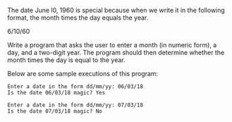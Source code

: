 The date June l0, 1960 is special because when we write it in the following format, the month times the day equals the year.

6/10/60

Write a program that asks the user to enter a month (in numeric form), a day, and a two-digit year. The program should then determine whether the month times the day is equal to the year.

Below are some sample executions of this program:

```text
Enter a date in the form dd/mm/yy: 06/03/18
Is the date 06/03/18 magic? Yes
```

```text
Enter a date in the form dd/mm/yy: 07/03/18
Is the date 07/03/18 magic? No
```

